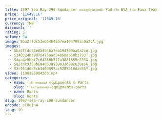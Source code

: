 ```yaml
---
title: 1997 Sea Ray 290 Sundancer แพลตฟอร์มว่ายน้ํา Pad เรือ EVA โฟม Faux Teak Deck Floor
price: '11649.16'
price_original: '11649.16'
currency: THB
discount: ''
rating: 5
volume: 94
image: Sba2ffdc53e054b46a7ea194799aa0a2cA.jpg
images:
  - Sba2ffdc53e054b46a7ea194799aa0a2cA.jpg
  - S340324bc9d78476aad54068ab50b3793T.jpg
  - Sdaa4e0bbf7c64336b517a3881655e183X.jpg
  - Se1cdc9368b6a4063a959a33d98c630e6K.jpg
  - S2c961d6d5cb3409397ac9287e16dae85Y.jpg
video: 1100125984263.mp4
categories:
  - name: รถจักรยานยนต์ equipments & Parts
    slug: รถจ-กรยานยนต-equipments-parts
  - name: Boats
    slug: boats
slug: 1997-sea-ray-290-sundancer
encode: oC0u1n4
lang: th
---
```

  